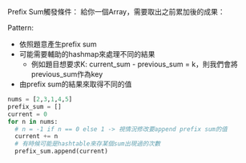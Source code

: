 Prefix Sum觸發條件：
給你一個Array，需要取出之前累加後的成果：

Pattern:

- 依照題意產生prefix sum
- 可能需要輔助的hashmap來處理不同的結果
  - 例如題目想要求K: current_sum - previous_sum = k，則我們會將previous_sum作為key
- 由prefix sum的結果來取得不同的值

```python
nums = [2,3,1,4,5]
prefix_sum = []
current = 0
for n in nums:
  # n = -1 if n == 0 else 1 -> 視情況修改要append prefix sum的值
  current += n
  # 有時候可能是hashtable來存某個sum出現過的次數
  prefix_sum.append(current)
```
